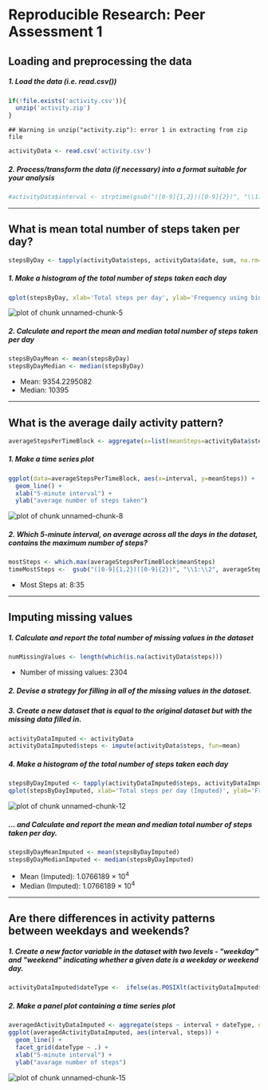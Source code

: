 # Reproducible Research: Peer Assessment 1



## Loading and preprocessing the data
##### 1. Load the data (i.e. read.csv())

```r
if(!file.exists('activity.csv')){
  unzip('activity.zip')
}
```

```
## Warning in unzip("activity.zip"): error 1 in extracting from zip file
```

```r
activityData <- read.csv('activity.csv')
```
##### 2. Process/transform the data (if necessary) into a format suitable for your analysis

```r
#activityData$interval <- strptime(gsub("([0-9]{1,2})([0-9]{2})", "\\1:\\2", activityData$interval), format='%H:%M')
```

-----
  
  ## What is mean total number of steps taken per day?
  
  ```r
  stepsByDay <- tapply(activityData$steps, activityData$date, sum, na.rm=TRUE)
  ```

##### 1. Make a histogram of the total number of steps taken each day

```r
qplot(stepsByDay, xlab='Total steps per day', ylab='Frequency using binwith 500', binwidth=500)
```

![plot of chunk unnamed-chunk-5](figure/unnamed-chunk-5-1.png) 

##### 2. Calculate and report the mean and median total number of steps taken per day

```r
stepsByDayMean <- mean(stepsByDay)
stepsByDayMedian <- median(stepsByDay)
```
* Mean: 9354.2295082
* Median:  10395

-----
  
  ## What is the average daily activity pattern?
  
  ```r
  averageStepsPerTimeBlock <- aggregate(x=list(meanSteps=activityData$steps), by=list(interval=activityData$interval), FUN=mean, na.rm=TRUE)
  ```

##### 1. Make a time series plot

```r
ggplot(data=averageStepsPerTimeBlock, aes(x=interval, y=meanSteps)) +
  geom_line() +
  xlab("5-minute interval") +
  ylab("average number of steps taken") 
```

![plot of chunk unnamed-chunk-8](figure/unnamed-chunk-8-1.png) 

##### 2. Which 5-minute interval, on average across all the days in the dataset, contains the maximum number of steps?

```r
mostSteps <- which.max(averageStepsPerTimeBlock$meanSteps)
timeMostSteps <-  gsub("([0-9]{1,2})([0-9]{2})", "\\1:\\2", averageStepsPerTimeBlock[mostSteps,'interval'])
```

* Most Steps at: 8:35

----
  
  ## Imputing missing values
  ##### 1. Calculate and report the total number of missing values in the dataset 
  
  ```r
  numMissingValues <- length(which(is.na(activityData$steps)))
  ```

* Number of missing values: 2304

##### 2. Devise a strategy for filling in all of the missing values in the dataset.
##### 3. Create a new dataset that is equal to the original dataset but with the missing data filled in.

```r
activityDataImputed <- activityData
activityDataImputed$steps <- impute(activityData$steps, fun=mean)
```


##### 4. Make a histogram of the total number of steps taken each day 

```r
stepsByDayImputed <- tapply(activityDataImputed$steps, activityDataImputed$date, sum)
qplot(stepsByDayImputed, xlab='Total steps per day (Imputed)', ylab='Frequency using binwith 500', binwidth=500)
```

![plot of chunk unnamed-chunk-12](figure/unnamed-chunk-12-1.png) 

##### ... and Calculate and report the mean and median total number of steps taken per day. 

```r
stepsByDayMeanImputed <- mean(stepsByDayImputed)
stepsByDayMedianImputed <- median(stepsByDayImputed)
```
* Mean (Imputed): 1.0766189 &times; 10<sup>4</sup>
* Median (Imputed):  1.0766189 &times; 10<sup>4</sup>


----
  
  ## Are there differences in activity patterns between weekdays and weekends?
  ##### 1. Create a new factor variable in the dataset with two levels - "weekday" and "weekend" indicating whether a given date is a weekday or weekend day.
  
  
  ```r
  activityDataImputed$dateType <-  ifelse(as.POSIXlt(activityDataImputed$date)$wday %in% c(0,6), 'weekend', 'weekday')
  ```

##### 2. Make a panel plot containing a time series plot


```r
averagedActivityDataImputed <- aggregate(steps ~ interval + dateType, data=activityDataImputed, mean)
ggplot(averagedActivityDataImputed, aes(interval, steps)) + 
  geom_line() + 
  facet_grid(dateType ~ .) +
  xlab("5-minute interval") + 
  ylab("avarage number of steps")
```

![plot of chunk unnamed-chunk-15](figure/unnamed-chunk-15-1.png) 

